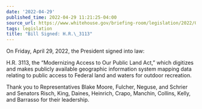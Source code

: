 ```yaml
---
date: '2022-04-29'
published_time: 2022-04-29 11:21:25-04:00
source_url: https://www.whitehouse.gov/briefing-room/legislation/2022/04/29/bill-signed-h-r-3113/
tags: legislation
title: "Bill Signed: H.R.\_3113"
---
```

 
On Friday, April 29, 2022, the President signed into law:

H.R. 3113, the “Modernizing Access to Our Public Land Act,” which
digitizes and makes publicly available geographic information system
mapping data relating to public access to Federal land and waters for
outdoor recreation.

Thank you to Representatives Blake Moore, Fulcher, Neguse, and Schrier
and Senators Risch, King, Daines, Heinrich, Crapo, Manchin, Collins,
Kelly, and Barrasso for their leadership.
